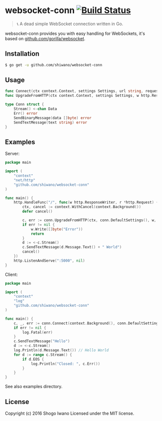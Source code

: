 # websocket-conn [![Build Status](https://secure.travis-ci.org/shiwano/websocket-conn.png?branch=master)](http://travis-ci.org/shiwano/websocket-conn)

> :telephone_receiver: A dead simple WebSocket connection written in Go.

websocket-conn provides you with easy handling for WebSockets, it's based on [github.com/gorilla/websocket](https://github.com/gorilla/websocket).

## Installation

```bash
$ go get -u github.com/shiwano/websocket-conn
```

## Usage

```go
func Connect(ctx context.Context, settings Settings, url string, requestHeader http.Header) (*Conn *http.Response, error)
func UpgradeFromHTTP(ctx context.Context, settings Settings, w http.ResponseWriter, r *http.Request) (*Conn, error)

type Conn struct {
	Stream() <-chan Data
	Err() error
	SendBinaryMessage(data []byte) error
	SendTextMessage(text string) error
}
```

## Examples

Server:

```go
package main

import (
	"context"
	"net/http"
	"github.com/shiwano/websocket-conn"
)

func main() {
	http.HandleFunc("/", func(w http.ResponseWriter, r *http.Request) {
		ctx, cancel := context.WithCancel(context.Background())
		defer cancel()

		c, err := conn.UpgradeFromHTTP(ctx, conn.DefaultSettings(), w, r)
		if err != nil {
			w.Write([]byte("Error"))
			return
		}
		d := <-c.Stream()
		c.SendTextMessage(d.Message.Text() + " World")
		cancel()
	})
	http.ListenAndServe(":5000", nil)
}
```

Client:

```go
package main

import (
	"context"
	"log"
	"github.com/shiwano/websocket-conn"
)

func main() {
	c, _, err := conn.Connect(context.Background(), conn.DefaultSettings(), "ws://localhost:5000", nil)
	if err != nil {
		log.Fatal(err)
	}
	c.SendTextMessage("Hello")
	d := <-c.Stream()
	log.Println(d.Message.Text()) // Hello World
	for d := range c.Stream() {
		if d.EOS {
			log.Println("Closed: ", c.Err())
		}
	}
}
```

See also examples directory.

## License

Copyright (c) 2016 Shogo Iwano
Licensed under the MIT license.
